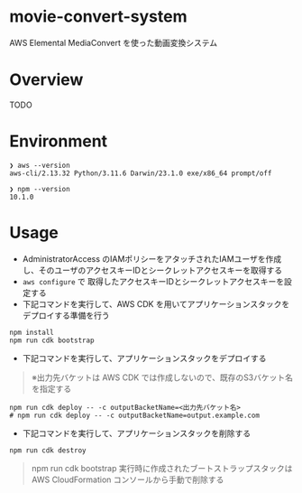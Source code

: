# movie-convert-system

AWS Elemental MediaConvert を使った動画変換システム

# Overview

TODO

# Environment

```shell
❯ aws --version     
aws-cli/2.13.32 Python/3.11.6 Darwin/23.1.0 exe/x86_64 prompt/off

❯ npm --version        
10.1.0
```

# Usage

- AdministratorAccess のIAMポリシーをアタッチされたIAMユーザを作成し、そのユーザのアクセスキーIDとシークレットアクセスキーを取得する
- `aws configure` で 取得したアクセスキーIDとシークレットアクセスキーを設定する
- 下記コマンドを実行して、AWS CDK を用いてアプリケーションスタックをデプロイする準備を行う

```shell
npm install
npm run cdk bootstrap
```

- 下記コマンドを実行して、アプリケーションスタックをデプロイする
> ※出力先バケットは AWS CDK では作成しないので、既存のS3バケット名を指定する

```shell
npm run cdk deploy -- -c outputBacketName=<出力先バケット名>
# npm run cdk deploy -- -c outputBacketName=output.example.com
```

- 下記コマンドを実行して、アプリケーションスタックを削除する

```shell
npm run cdk destroy
```

> npm run cdk bootstrap 実行時に作成されたブートストラップスタックは AWS CloudFormation コンソールから手動で削除する